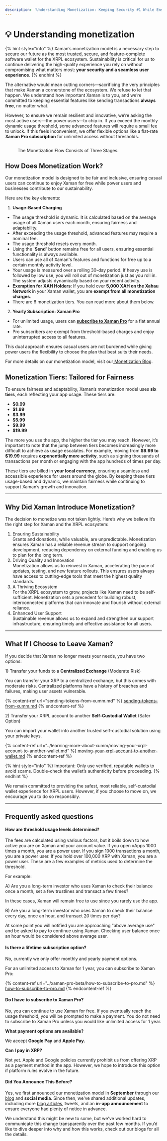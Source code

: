 ```yaml
---
description: 'Understanding Monetization: Keeping Security #1 While Ensuring Sustainability'
---
```


# 💡 Understanding monetization

{% hint style="info" %}
Xaman’s monetization model is a necessary step to secure our future as the most trusted, secure, and feature-complete software wallet for the XRPL ecosystem. Sustainability is critical for us to continue delivering the high-quality experience you rely on without compromising what matters most: **your security and a seamless user experience**.
{% endhint %}

The alternative would mean cutting corners—sacrificing the very principles that make Xaman a cornerstone of the ecosystem. We refuse to let that happen. We understand how important Xaman is to you, and we’re committed to keeping essential features like sending transactions **always free**, no matter what.

However, to ensure we remain resilient and innovative, we’re asking the most active users—the power users—to chip in. If you exceed the monthly dynamic usage threshold, some advanced features will require a small fee to unlock. If this feels inconvenient, we offer flexible options like a flat-rate **Xaman Pro subscription** for unlimited access without thresholds.

<figure><img src="../.gitbook/assets/image (61) (1).png" alt=""><figcaption><p>The Monetization Flow Consists of Three Stages.</p></figcaption></figure>

## How Does Monetization Work?

Our monetization model is designed to be fair and inclusive, ensuring casual users can continue to enjoy Xaman for free while power users and businesses contribute to our sustainability.

Here are the key elements:

1. **Usage-Based Charging**

* The usage threshold is dynamic. It is calculated based on the average usage of all Xaman users each month, ensuring fairness and adaptability.
* After exceeding the usage threshold, advanced features may require a nominal fee.
* The usage threshold resets every month.
* Using the '**Send**' button remains free for all users, ensuring essential functionality is always available.
* Users can use all of Xaman's features and functions for free up to a certain monthly activity level.
* Your usage is measured over a rolling 30-day period. If heavy use is followed by low use, you will roll out of monetization just as you roll in. The system adjusts dynamically based on your recent activity.
* **Exemption for XAH Holders**: If you hold over **5,000 XAH on the Xahau Network** in your Xaman wallet, you are **exempt from all monetization charges**.
* There are 6 monetization tiers. You can read more about them below.

2. **Yearly Subscription: Xaman Pro**

* For unlimited usage, users can [**subscribe to Xaman Pro**](../xaman-pro-beta/how-to-subscribe-to-pro.md) for a flat annual rate.
* Pro subscribers are exempt from threshold-based charges and enjoy uninterrupted access to all features.



This dual approach ensures casual users are not burdened while giving power users the flexibility to choose the plan that best suits their needs.

For more details on our monetization model, visit our[ Monetization Blog](https://xaman.app/blog/building-a-sustainable-future-for-xaman-introducing-monetization-and-revenue-sharing).

## **Monetization Tiers: Tailored for Fairness**

To ensure fairness and adaptability, Xaman’s monetization model uses **six tiers**, each reflecting your app usage. These tiers are:

* **$0.99**
* **$1.99**
* **$3.99**
* **$5.99**
* **$9.99**
* **$19.99**

The more you use the app, the higher the tier you may reach. However, it’s important to note that the jump between tiers becomes increasingly more difficult to achieve as usage escalates. For example, moving from **$9.99 to $19.99** requires **exponentially more activity**, such as signing thousands of transactions per month or engaging with the app hundreds of times per day.

These tiers are billed in **your local currency**, ensuring a seamless and accessible experience for users around the globe. By keeping these tiers usage-based and dynamic, we maintain fairness while continuing to support Xaman’s growth and innovation.

***

## Why Did Xaman Introduce Monetization?

The decision to monetize was not taken lightly. Here’s why we believe it’s the right step for Xaman and the XRPL ecosystem:

1. Ensuring Sustainability\
   Grants and donations, while valuable, are unpredictable. Monetization ensures Xaman has a reliable revenue stream to support ongoing development, reducing dependency on external funding and enabling us to plan for the long term.
2. Driving Quality and Innovation\
   Monetization allows us to reinvest in Xaman, accelerating the pace of updates, testing, and new feature rollouts. This ensures users always have access to cutting-edge tools that meet the highest quality standards.
3. A Thriving Ecosystem\
   For the XRPL ecosystem to grow, projects like Xaman need to be self-sufficient. Monetization sets a precedent for building robust, interconnected platforms that can innovate and flourish without external reliance.
4. Enhanced User Support\
   Sustainable revenue allows us to expand and strengthen our support infrastructure, ensuring timely and effective assistance for all users.

***

## What If I Choose to Leave Xaman?

If you decide that Xaman no longer meets your needs, you have two options:

1\) Transfer your funds to a **Centralized Exchange** (Moderate Risk)

You can transfer your XRP to a centralized exchange, but this comes with moderate risks. Centralized platforms have a history of breaches and failures, making user assets vulnerable.

{% content-ref url="sending-tokens-from-xumm.md" %}
[sending-tokens-from-xumm.md](sending-tokens-from-xumm.md)
{% endcontent-ref %}

2\) Transfer your XRPL account to another **Self-Custodial Wallet** (Safer Option)

You can import your wallet into another trusted self-custodial solution using your private keys.

{% content-ref url="../learning-more-about-xumm/moving-your-xrpl-account-to-another-wallet.md" %}
[moving-your-xrpl-account-to-another-wallet.md](../learning-more-about-xumm/moving-your-xrpl-account-to-another-wallet.md)
{% endcontent-ref %}

{% hint style="info" %}
Important: Only use verified, reputable wallets to avoid scams. Double-check the wallet’s authenticity before proceeding.
{% endhint %}

We remain committed to providing the safest, most reliable, self-custodial wallet experience for XRPL users. However, if you choose to move on, we encourage you to do so responsibly.

***

## Frequently asked questions

#### How are threshold usage levels determined?

The fees are calculated using various factors, but it boils down to how active you are on Xaman and your account value. If you open xApps 1000 times a month, you are a power user. If you sign 1000 transactions a month, you are a power user. If you hold over 100,000 XRP with Xaman, you are a power user. These are a few examples of metrics used to determine the threshold.

For example:

A) Are you a long-term investor who uses Xaman to check their balance once a month, set a few trustlines and transact a few times?&#x20;

In these cases, Xaman will remain free to use since you rarely use the app.

B) Are you a long-term investor who uses Xaman to check their balance every day, once an hour, and transact 20 times per day?&#x20;

At some point you will notified you are approaching "above average use" and be asked to pay to continue using Xaman. Checking user balance once an hour would be considered above average user.

#### Is there a lifetime subscription option?

No, currently we only offer monthly and yearly payment options.&#x20;

For an unlimited access to Xaman for 1 year, you can subscribe to Xaman Pro:

{% content-ref url="../xaman-pro-beta/how-to-subscribe-to-pro.md" %}
[how-to-subscribe-to-pro.md](../xaman-pro-beta/how-to-subscribe-to-pro.md)
{% endcontent-ref %}

#### Do I have to subscribe to Xaman Pro?

No, you can continue to use Xaman for free. If you eventually reach the usage threshold, you will be prompted to make a payment. You do not need to subscribe to Xaman Pro unless you would like unlimited access for 1 year.

**What payment options are available?**

We accept **Google Pay** and **Apple Pay.**

**Can I pay in XRP?**

Not yet. Apple and Google policies currently prohibit us from offering XRP as a payment method in the app. However, we hope to introduce this option if platform rules evolve in the future.

#### **Did You Announce This Before?**

Yes, we first announced our monetization model in **September** through our [blog](https://xaman.app/blog/building-a-sustainable-future-for-xaman-introducing-monetization-and-revenue-sharing) and **social media**. Since then, we've shared additional updates, including more [blog articles](https://xaman.app/blog/xaman-3-2), tweets, and an **in-app announcement** to ensure everyone had plenty of notice in advance.

We understand this might be new to some, but we've worked hard to communicate this change transparently over the past few months. If you’d like to dive deeper into why and how this works, check out our blogs for all the details.
